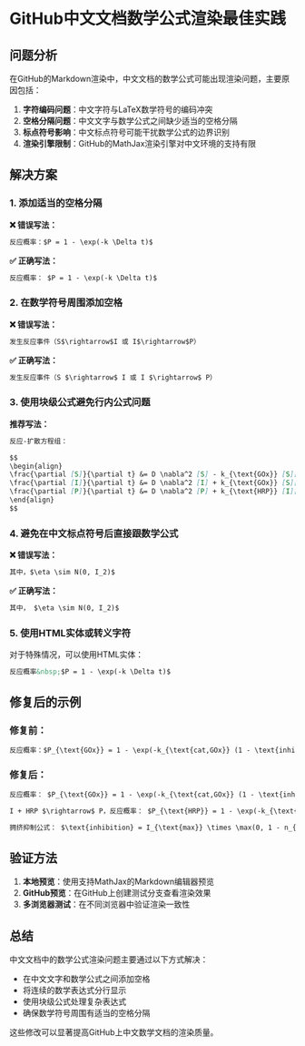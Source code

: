 # GitHub中文文档数学公式渲染最佳实践

## 问题分析

在GitHub的Markdown渲染中，中文文档的数学公式可能出现渲染问题，主要原因包括：

1. **字符编码问题**：中文字符与LaTeX数学符号的编码冲突
2. **空格分隔问题**：中文文字与数学公式之间缺少适当的空格分隔
3. **标点符号影响**：中文标点符号可能干扰数学公式的边界识别
4. **渲染引擎限制**：GitHub的MathJax渲染引擎对中文环境的支持有限

## 解决方案

### 1. 添加适当的空格分隔

**❌ 错误写法：**
```markdown
反应概率：$P = 1 - \exp(-k \Delta t)$
```

**✅ 正确写法：**
```markdown
反应概率： $P = 1 - \exp(-k \Delta t)$
```

### 2. 在数学符号周围添加空格

**❌ 错误写法：**
```markdown
发生反应事件（S$\rightarrow$I 或 I$\rightarrow$P）
```

**✅ 正确写法：**
```markdown
发生反应事件（S $\rightarrow$ I 或 I $\rightarrow$ P）
```

### 3. 使用块级公式避免行内公式问题

**推荐写法：**
```markdown
反应-扩散方程组：

$$
\begin{align}
\frac{\partial [S]}{\partial t} &= D \nabla^2 [S] - k_{\text{GOx}} [S][\text{GOx}] \\
\frac{\partial [I]}{\partial t} &= D \nabla^2 [I] + k_{\text{GOx}} [S][\text{GOx}] - k_{\text{HRP}} [I][\text{HRP}] \\
\frac{\partial [P]}{\partial t} &= D \nabla^2 [P] + k_{\text{HRP}} [I][\text{HRP}]
\end{align}
$$
```

### 4. 避免在中文标点符号后直接跟数学公式

**❌ 错误写法：**
```markdown
其中，$\eta \sim N(0, I_2)$
```

**✅ 正确写法：**
```markdown
其中， $\eta \sim N(0, I_2)$
```

### 5. 使用HTML实体或转义字符

对于特殊情况，可以使用HTML实体：
```markdown
反应概率&nbsp;$P = 1 - \exp(-k \Delta t)$
```

## 修复后的示例

### 修复前：
```markdown
反应概率：$P_{\text{GOx}} = 1 - \exp(-k_{\text{cat,GOx}} (1 - \text{inhibition}_{\text{GOx}}) \Delta t)$I + HRP →P，反应概率：$P_{\text{HRP}} = 1 - \exp(-k_{\text{cat,HRP}} (1 - \text{inhibition}_{\text{HRP}}) \Delta t)$拥挤抑制公式：$\text{inhibition} = I_{\text{max}} \times \max(0, 1 - n_{\text{local}}/n_{\text{sat}})$
```

### 修复后：
```markdown
反应概率： $P_{\text{GOx}} = 1 - \exp(-k_{\text{cat,GOx}} (1 - \text{inhibition}_{\text{GOx}}) \Delta t)$

I + HRP $\rightarrow$ P，反应概率： $P_{\text{HRP}} = 1 - \exp(-k_{\text{cat,HRP}} (1 - \text{inhibition}_{\text{HRP}}) \Delta t)$

拥挤抑制公式： $\text{inhibition} = I_{\text{max}} \times \max(0, 1 - n_{\text{local}}/n_{\text{sat}})$
```

## 验证方法

1. **本地预览**：使用支持MathJax的Markdown编辑器预览
2. **GitHub预览**：在GitHub上创建测试分支查看渲染效果
3. **多浏览器测试**：在不同浏览器中验证渲染一致性

## 总结

中文文档中的数学公式渲染问题主要通过以下方式解决：
- 在中文文字和数学公式之间添加空格
- 将连续的数学表达式分行显示
- 使用块级公式处理复杂表达式
- 确保数学符号周围有适当的空格分隔

这些修改可以显著提高GitHub上中文数学文档的渲染质量。
